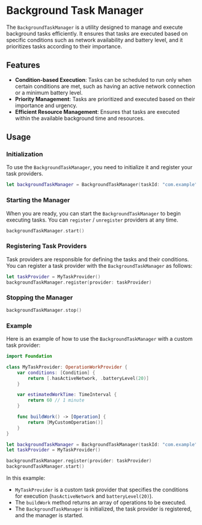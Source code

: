 #  Background Task Manager

The `BackgroundTaskManager` is a utility designed to manage and execute background tasks efficiently. It ensures that tasks are executed based on specific conditions such as network availability and battery level, and it prioritizes tasks according to their importance.

## Features

- **Condition-based Execution**: Tasks can be scheduled to run only when certain conditions are met, such as having an active network connection or a minimum battery level.
- **Priority Management**: Tasks are prioritized and executed based on their importance and urgency.
- **Efficient Resource Management**: Ensures that tasks are executed within the available background time and resources.

## Usage

### Initialization

To use the `BackgroundTaskManager`, you need to initialize it and register your task providers.

```swift
let backgroundTaskManager = BackgroundTaskManager(taskId: "com.example")
```

### Starting the Manager
When you are ready, you can start the `BackgroundTaskManager` to begin executing tasks. You can `register` / `unregister` providers at any time.

```swift
backgroundTaskManager.start()
```

### Registering Task Providers
Task providers are responsible for defining the tasks and their conditions. You can register a task provider with the `BackgroundTaskManager` as follows:

```swift
let taskProvider = MyTaskProvider()
backgroundTaskManager.register(provider: taskProvider)
```

### Stopping the Manager
```swift
backgroundTaskManager.stop()
```

### Example
Here is an example of how to use the `BackgroundTaskManager` with a custom task provider:

```swift
import Foundation

class MyTaskProvider: OperationWorkProvider {
    var conditions: [Condition] {
        return [.hasActiveNetwork, .batteryLevel(20)]
    }

    var estimatedWorkTime: TimeInterval {
        return 60 // 1 minute
    }

    func buildWork() -> [Operation] {
        return [MyCustomOperation()]
    }
}

let backgroundTaskManager = BackgroundTaskManager(taskId: "com.example")
let taskProvider = MyTaskProvider()

backgroundTaskManager.register(provider: taskProvider)
backgroundTaskManager.start()
```

In this example:

* `MyTaskProvider` is a custom task provider that specifies the conditions for execution (`hasActiveNetwork` and `batteryLevel(20)`).
* The `buildWork` method returns an array of operations to be executed.
* The `BackgroundTaskManager` is initialized, the task provider is registered, and the manager is started.
